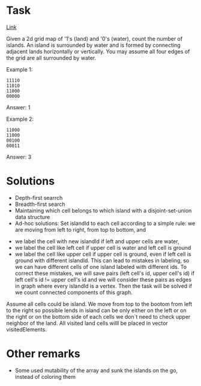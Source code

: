 # Task
[Link](https://leetcode.com/problems/number-of-islands/description/)

Given a 2d grid map of '1's (land) and '0's (water), count the number of islands. An island is surrounded by water and is formed by connecting adjacent lands horizontally or vertically. You may assume all four edges of the grid are all surrounded by water.

Example 1:
```
11110
11010
11000
00000
```
Answer: 1


Example 2:
```
11000
11000
00100
00011
```
Answer: 3

# Solutions
* Depth-first searrch
* Breadth-first search
* Maintaining which cell belongs to which island with a disjoint-set-union data structure
* Ad-hoc solutions:
Set islandId to each cell according to a simple rule: we are moving from left to right, from top to bottom, and 
- we label the cell with new islandId if left and upper cells are water, 
- we label the cell like left cell if upper cell is water and left cell is ground
- we label the cell like upper cell if upper cell is ground, even if left cell is ground with different islandId. 
This can lead to mistakes in labeling, so we can have different cells of one island labeled with different ids.
To correct these mistakes, we will save pairs (left cell's id, upper cell's id) if left cell's id != upper cell's id and we will consider these pairs as edges in graph where every islandId is a vertex. 
Then the task will be solved if we count connected components of this graph.

Assume all cells could be island. We move from top to the bootom from  left to the right 
so possible lends in island can be only either on the left or on the right or on the bottom side of each cells
we don`t need to check upper neighbor of the land. All visited land cells willl be placed in vector visitedElements.

# Other remarks
* Some used mutability of the array and sunk the islands on the go, instead of coloring them